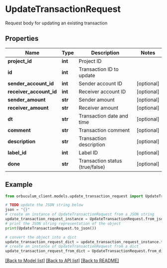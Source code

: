 # UpdateTransactionRequest

Request body for updating an existing transaction

## Properties

Name | Type | Description | Notes
------------ | ------------- | ------------- | -------------
**project_id** | **int** | Project ID | 
**id** | **int** | Transaction ID to update | 
**sender_account_id** | **int** | Sender account ID | [optional] 
**receiver_account_id** | **int** | Receiver account ID | [optional] 
**sender_amount** | **str** | Sender amount | [optional] 
**receiver_amount** | **str** | Receiver amount | [optional] 
**dt** | **str** | Transaction date and time | [optional] 
**comment** | **str** | Transaction comment | [optional] 
**description** | **str** | Transaction description | [optional] 
**label_id** | **int** | Label ID | [optional] 
**done** | **str** | Transaction status (true/false) | [optional] 

## Example

```python
from orbuculum_client.models.update_transaction_request import UpdateTransactionRequest

# TODO update the JSON string below
json = "{}"
# create an instance of UpdateTransactionRequest from a JSON string
update_transaction_request_instance = UpdateTransactionRequest.from_json(json)
# print the JSON string representation of the object
print(UpdateTransactionRequest.to_json())

# convert the object into a dict
update_transaction_request_dict = update_transaction_request_instance.to_dict()
# create an instance of UpdateTransactionRequest from a dict
update_transaction_request_from_dict = UpdateTransactionRequest.from_dict(update_transaction_request_dict)
```
[[Back to Model list]](../README.md#documentation-for-models) [[Back to API list]](../README.md#documentation-for-api-endpoints) [[Back to README]](../README.md)


